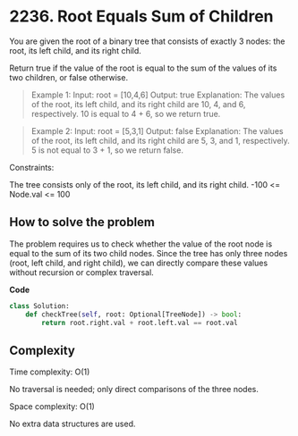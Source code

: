 # 2236. Root Equals Sum of Children

You are given the root of a binary tree that consists of exactly 3 nodes: the root, its left child, and its right child.

Return true if the value of the root is equal to the sum of the values of its two children, or false otherwise.

> Example 1:
Input: root = [10,4,6]
Output: true
Explanation: The values of the root, its left child, and its right child are 10, 4, and 6, respectively.
10 is equal to 4 + 6, so we return true.

> Example 2:
Input: root = [5,3,1]
Output: false
Explanation: The values of the root, its left child, and its right child are 5, 3, and 1, respectively.
5 is not equal to 3 + 1, so we return false.
 
Constraints:

The tree consists only of the root, its left child, and its right child.
-100 <= Node.val <= 100

## How to solve the problem

The problem requires us to check whether the value of the root node is equal to the sum of its two child nodes. Since the tree has only three nodes (root, left child, and right child), we can directly compare these values without recursion or complex traversal.

**Code**

```Python
class Solution:
    def checkTree(self, root: Optional[TreeNode]) -> bool:
        return root.right.val + root.left.val == root.val
```


## Complexity

Time complexity: O(1)

No traversal is needed; only direct comparisons of the three nodes.

Space complexity: O(1)

No extra data structures are used.
